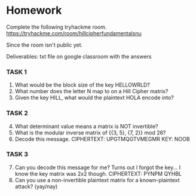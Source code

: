 # Homework

Complete the following tryhackme room. 
https://tryhackme.com/room/hillcipherfundamentalsnu

Since the room isn't public yet.

Deliverables: txt file on google classroom with the answers

### TASK 1
1. What would be the block size of the key HELLOWRLD?
2. What number does the letter N map to on a Hill Cipher matrix?
3. Given the key HILL, what would the plaintext HOLA encode into?

### TASK 2

4. What determinant value means a matrix is NOT invertible?
5. What is the modular inverse matrix of {{3, 5}, {7, 2}} mod 26?
6. Decode this message. CIPHERTEXT: UPGTMQGTVMEGMR KEY: NOOB 

### TASK 3

7. Can you decode this message for me? Turns out I forgot the key... I know the key matrix was 2x2 though. CIPHERTEXT: PYNPM QYHBL
8. Can you use a non-invertible plaintext matrix for a known-plaintext attack? (yay/nay)